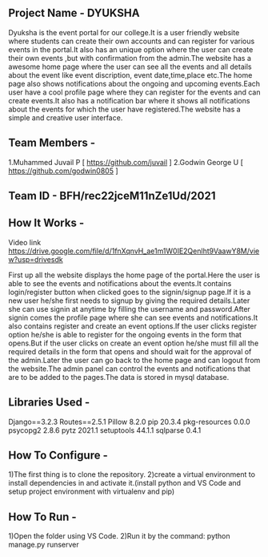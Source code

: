 ## Project Name - DYUKSHA
   Dyuksha is the event portal for our college.It is a user friendly website where students can create their own accounts and can register
   for various events in the portal.It also has an unique option where the user can create their own events ,but with confirmation from the
   admin.The website has a awesome home page where the user can see all the events and all details about the event like event discription,
   event date,time,place etc.The home page also shows notifications about the ongoing and upcoming events.Each user have a cool profile page
   where they can register for the events and can create events.It also has a notification bar where it shows all notifications about the 
   events for which the user have registered.The website has a simple and creative user interface.
## Team Members -
   1.Muhammed Juvail P  [ https://github.com/juvail ]
   2.Godwin George U  [ https://github.com/godwin0805 ]
## Team ID - BFH/rec22jceM11nZe1Ud/2021
## How It Works - 
   Video link
      https://drive.google.com/file/d/1fnXqnvH_ae1m1W0IE2Qenlht9VaawY8M/view?usp=drivesdk
   
   First up all the website displays the home page of the portal.Here the user is able to see the events and notifications about the events.It 
   contains login/register button when clicked goes to the signin/signup page.If it is a new user he/she first needs to signup by giving the required
   details.Later she can use signin at anytime by filling the username and password.After signin comes the profile page where she can see events and 
   notifications.It also contains register and create an event options.If the user clicks register option he/she is able to register for the ongoing events
   in the form that opens.But if the user clicks on create an event option he/she must fill all the required details in the form that opens and should
   wait for the approval of the admin.Later the user can go back to the home page and can logout from the website.The admin panel can control the events 
   and notifications that are to be added to the pages.The data is stored in mysql database.
   
## Libraries Used - 
   Django==3.2.3
   Routes==2.5.1
   Pillow          8.2.0
   pip             20.3.4
   pkg-resources   0.0.0
   psycopg2        2.8.6
   pytz            2021.1
   setuptools      44.1.1
   sqlparse        0.4.1
## How To Configure -
  1)The first thing is to clone the repository.
  2)create a virtual environment to install dependencies in and activate it.(install python and VS Code and setup project environment with virtualenv and pip)
## How To Run -
  1)Open the folder using VS Code.
  2)Run it by the command: python manage.py runserver
